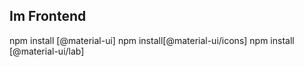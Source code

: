 ## Im Frontend

npm install [@material-ui]
npm install[@material-ui/icons]
npm install [@material-ui/lab]

